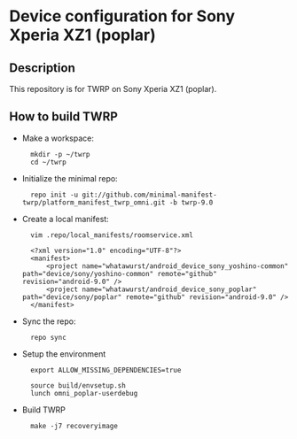 Device configuration for Sony Xperia XZ1 (poplar)
========================================================

Description
-----------

This repository is for TWRP on Sony Xperia XZ1 (poplar).

How to build TWRP
----------------------

* Make a workspace:

        mkdir -p ~/twrp
        cd ~/twrp

* Initialize the minimal repo:

        repo init -u git://github.com/minimal-manifest-twrp/platform_manifest_twrp_omni.git -b twrp-9.0

* Create a local manifest:

        vim .repo/local_manifests/roomservice.xml

        <?xml version="1.0" encoding="UTF-8"?>
        <manifest>
            <project name="whatawurst/android_device_sony_yoshino-common" path="device/sony/yoshino-common" remote="github" revision="android-9.0" />
            <project name="whatawurst/android_device_sony_poplar" path="device/sony/poplar" remote="github" revision="android-9.0" />
        </manifest>

* Sync the repo:

        repo sync

* Setup the environment

        export ALLOW_MISSING_DEPENDENCIES=true

        source build/envsetup.sh
        lunch omni_poplar-userdebug

* Build TWRP

        make -j7 recoveryimage
